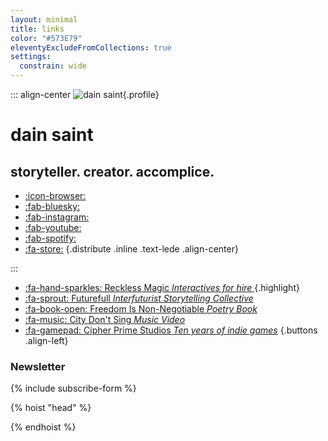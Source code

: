 ```yaml
---
layout: minimal
title: links
color: "#573E79"
eleventyExcludeFromCollections: true
settings:
  constrain: wide
---
```


<div class="stack-loose">

::: align-center
![dain saint](/assets/uploads/flowers-pic-crop.jpg){.profile}
# dain saint
## storyteller. creator. accomplice.

* [:icon-browser:](https://dainsaint.com)
* [:fab-bluesky:](https://bsky.app/profile/dainsaint.com) 
* [:fab-instagram:](https://instagram.com/dainsaint) 
* [:fab-youtube:](https://youtube.com/u/dainsaint)
* [:fab-spotify:](https://open.spotify.com/album/7rI2txbcBUNoWtF6S2bwsJ?si=0k-KMYpDSASecGR0gsGlkg)
* [:fa-store:](https://dainsaint.square.site)
{.distribute .inline .text-lede .align-center}

:::

* [:fa-hand-sparkles: Reckless Magic *Interactives for hire* ](https://recklessmagic.com){.highlight}
* [:fa-sprout: Futurefull *Interfuturist Storytelling Collective*](https://dainsaint.com/futurefull)
* [:fa-book-open: Freedom Is Non-Negotiable *Poetry Book*](https://dainsaint.com/freedom-is-non-negotiable)
* [:fa-music: City Don't Sing *Music Video*](https://www.youtube.com/watch?v=GjZa6hSSotM)
* [:fa-gamepad: Cipher Prime Studios *Ten years of indie games*](https://cipherprime.com)
{.buttons .align-left}

### Newsletter
{% include subscribe-form %}

</div>

{% hoist "head" %}
<style>
  .buttons li {
    line-height: 1.5;
  }
  .buttons em {
    display: block;
    font-weight: 100;
    font-style: normal;
  }
</style>
{% endhoist %}